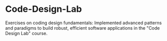 # Code-Design-Lab
Exercises on coding design fundamentals: Implemented advanced patterns and paradigms to build robust, efficient software applications in the "Code Design Lab" course.
